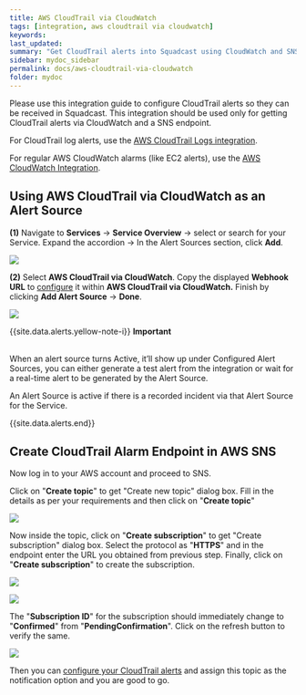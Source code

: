 ```yaml
---
title: AWS CloudTrail via CloudWatch
tags: [integration, aws cloudtrail via cloudwatch]
keywords: 
last_updated: 
summary: "Get CloudTrail alerts into Squadcast using CloudWatch and SNS endpoints"
sidebar: mydoc_sidebar
permalink: docs/aws-cloudtrail-via-cloudwatch
folder: mydoc
---
```


Please use this integration guide to configure CloudTrail alerts so they can be received in Squadcast. This integration should be used only for getting CloudTrail alerts via CloudWatch and a SNS endpoint. 

For CloudTrail log alerts, use the [AWS CloudTrail Logs integration](aws-cloudtrail-logs). 

For regular AWS CloudWatch alarms (like EC2 alerts), use the [AWS CloudWatch Integration](amazon-cloudwatch-aws).

## Using AWS CloudTrail via CloudWatch as an Alert Source

**(1)** Navigate to **Services** -> **Service Overview** -> select or search for your Service. Expand the accordion -> In the Alert Sources section, click **Add**.

![](<images/Alert_Sources.png>)

**(2)** Select **AWS CloudTrail via CloudWatch**. Copy the displayed **Webhook URL** to [configure](aws-cloudtrail-via-cloudwatch#create-cloudtrail-alarm-endpoint-in-aws-sns) it within **AWS CloudTrail via CloudWatch.** Finish by clicking **Add Alert Source** -> **Done**.

![](<images/AWS CloudTrail via CloudWatch.png>)

{{site.data.alerts.yellow-note-i}}
<b>Important</b><br/><br/>
<p>When an alert source turns Active, it’ll show up under Configured Alert Sources, you can either generate a test alert from the integration or wait for a real-time alert to be generated by the Alert Source.</p>
<p>An Alert Source is active if there is a recorded incident via that Alert Source for the Service.</p>
{{site.data.alerts.end}}

## Create CloudTrail Alarm Endpoint in AWS SNS

Now log in to your AWS account and proceed to SNS.

Click on "**Create topic**" to get "Create new topic" dialog box. Fill in the details as per your requirements and then click on "**Create topic**"

![](images/cloudwatch_2.png)

Now inside the topic, click on "**Create subscription**" to get "Create subscription" dialog box. Select the protocol as "**HTTPS**" and in the endpoint enter the URL you obtained from previous step. Finally, click on "**Create subscription**" to create the subscription.

![](images/cloudwatch_3.png)

![](images/cloudwatch_4.png)

The "**Subscription ID**" for the subscription should immediately change to "**Confirmed**" from "**PendingConfirmation**". Click on the refresh button to verify the same.

![](images/cloudwatch_5.png)

Then you can [configure your CloudTrail alerts](https://docs.aws.amazon.com/awscloudtrail/latest/userguide/cloudwatch-alarms-for-cloudtrail.html#cloudwatch-alarms-for-cloudtrail-security-group) and assign this topic as the notification option and you are good to go.